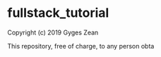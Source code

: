 # fullstack_tutorial

Copyright (c) 2019 Gyges Zean

This repository, free of charge, to any person obta